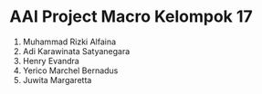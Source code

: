 # AAI Project Macro Kelompok 17
1. Muhammad Rizki Alfaina
2. Adi Karawinata Satyanegara
3. Henry Evandra
4. Yerico Marchel Bernadus
5. Juwita Margaretta
